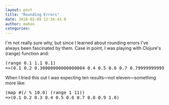 ```yaml
---
layout: post
title: "Rounding Errors"
date: 2016-02-09 12:34:43.0
author: mahon
categories: 
---
```

I'm not really sure why, but since I learned about rounding errors I've always been fascinated by them. Case in point, I was playing with Clojure's (range) function and:

<pre lang="clojure">(range 0.1 1.1 0.1)
=>(0.1 0.2 0.30000000000000004 0.4 0.5 0.6 0.7 0.7999999999999999 0.8999999999999999 0.9999999999999999 1.0999999999999999</pre>

When I tried this out I was expecting ten results&mdash;not eleven&mdash;something more like:

<pre lang="clojure">(map #(/ % 10.0) (range 1 11))
=>(0.1 0.2 0.3 0.4 0.5 0.6 0.7 0.8 0.9 1.0)</pre>